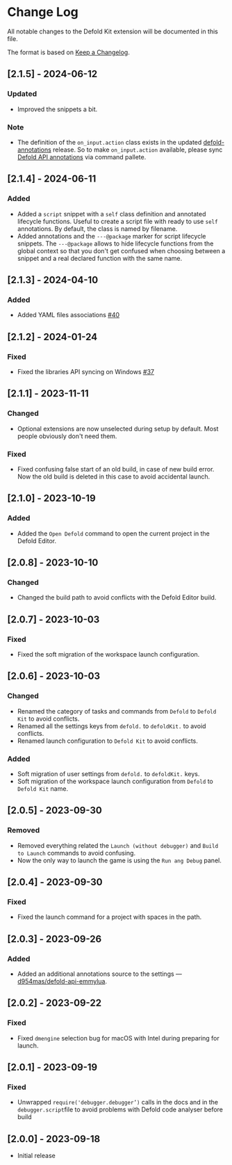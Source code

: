 # Change Log

All notable changes to the Defold Kit extension will be documented in this file.

The format is based on [Keep a Changelog](https://keepachangelog.com/en/1.1.0/).

## [2.1.5] - 2024-06-12

### Updated

- Improved the snippets a bit.

### Note

- The definition of the `on_input.action` class exists in the updated [defold-annotations](https://github.com/astrochili/defold-annotations/releases) release. So to make `on_input.action` available, please sync [Defold API annotations](https://github.com/astrochili/vscode-defold?tab=readme-ov-file#annotations-syncing) via command pallete.

## [2.1.4] - 2024-06-11

### Added

- Added a `script` snippet with a `self` class definition and annotated lifecycle functions. Useful to create a script file with ready to use `self` annotations. By default, the class is named by filename.
- Added annotations and the `---@package` marker for script lifecycle snippets. The `---@package` allows to hide lifecycle functions from the global context so that you don't get confused when choosing between a snippet and a real declared function with the same name.

## [2.1.3] - 2024-04-10

### Added

- Added YAML files associations [#40](https://github.com/astrochili/vscode-defold/issues/40)

## [2.1.2] - 2024-01-24

### Fixed

- Fixed the libraries API syncing on Windows [#37](https://github.com/astrochili/vscode-defold/issues/37)

## [2.1.1] - 2023-11-11

### Changed

- Optional extensions are now unselected during setup by default. Most people obviously don't need them.

### Fixed

- Fixed confusing false start of an old build, in case of new build error. Now the old build is deleted in this case to avoid accidental launch.

## [2.1.0] - 2023-10-19

### Added

- Added the `Open Defold` command to open the current project in the Defold Editor.

## [2.0.8] - 2023-10-10

### Changed

- Changed the build path to avoid conflicts with the Defold Editor build.

## [2.0.7] - 2023-10-03

### Fixed

- Fixed the soft migration of the workspace launch configuration.

## [2.0.6] - 2023-10-03

### Changed

- Renamed the category of tasks and commands from `Defold` to `Defold Kit` to avoid conflicts.
- Renamed all the settings keys from `defold.` to `defoldKit.` to avoid conflicts.
- Renamed launch configuration to `Defold Kit` to avoid conflicts.

### Added

- Soft migration of user settings from `defold.` to `defoldKit.` keys.
- Soft migration of the workspace launch configuration from `Defold` to `Defold Kit` name.

## [2.0.5] - 2023-09-30

### Removed

- Removed everything related the `Launch (without debugger)` and `Build to Launch` commands to avoid confusing.
- Now the only way to launch the game is using the `Run ang Debug` panel.

## [2.0.4] - 2023-09-30

### Fixed

- Fixed the launch command for a project with spaces in the path.

## [2.0.3] - 2023-09-26

### Added

- Added an additional annotations source to the settings — [d954mas/defold-api-emmylua](https://github.com/d954mas/defold-api-emmylua).

## [2.0.2] - 2023-09-22

### Fixed

- Fixed `dmengine` selection bug for macOS with Intel during preparing for launch.


## [2.0.1] - 2023-09-19

### Fixed

- Unwrapped `require('debugger.debugger’)` calls in the docs and in the `debugger.script`file to avoid problems with Defold code analyser before build

## [2.0.0] - 2023-09-18

- Initial release